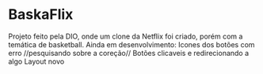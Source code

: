# BaskaFlix
Projeto feito pela DIO, onde um clone da Netflix foi criado, porém com a temática de basketball.
Ainda em desenvolvimento:
Icones dos botões com erro //pesquisando sobre a coreção//
Botões clicaveis e redirecionando a algo
Layout novo 
